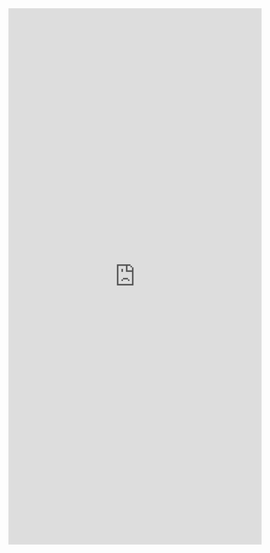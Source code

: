 <iframe src="https://www.linkedin.com/embed/feed/update/urn:li:share:7295378214682521600" height="1066" width="504" frameborder="0" allowfullscreen="" title="Post intégré"></iframe>